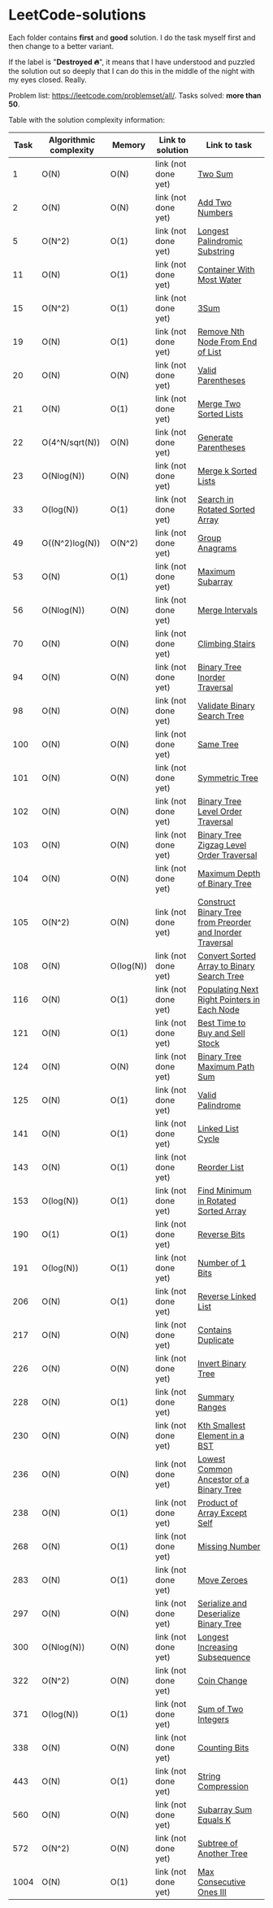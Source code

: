 # LeetCode-solutions

Each folder contains **first** and **good** solution. I do the task myself first and then change to a better variant.

If the label is "**Destroyed 🔥**", it means that I have understood and puzzled the solution out so deeply that I can do this in the middle of the night with my eyes closed. Really.

Problem list: https://leetcode.com/problemset/all/. Tasks solved: **more than 50**.

Table with the solution complexity information:

| Task | Algorithmic complexity |    Memory    |   Link to solution   | Link to task |
| ---- | ---------------------- | ------------ | -------------------- | ------------ |
| 1    | O(N)                   | O(N)         | link (not done yet)  | [Two Sum](https://leetcode.com/problems/two-sum/) |
| 2    | O(N)                   | O(N)         | link (not done yet)  | [Add Two Numbers](https://leetcode.com/problems/add-two-numbers/) |
| 5    | O(N^2)                 | O(1)         | link (not done yet)  | [Longest Palindromic Substring](https://leetcode.com/problems/longest-palindromic-substring/) |
| 11   | O(N)                   | O(1)         | link (not done yet)  | [Container With Most Water](https://leetcode.com/problems/container-with-most-water/) |
| 15   | O(N^2)                 | O(1)         | link (not done yet)  | [3Sum](https://leetcode.com/problems/3sum/) |
| 19   | O(N)                   | O(1)         | link (not done yet)  | [Remove Nth Node From End of List](https://leetcode.com/problems/remove-nth-node-from-end-of-list/) |
| 20   | O(N)                   | O(N)         | link (not done yet)  | [Valid Parentheses](https://leetcode.com/problems/valid-parentheses/) |
| 21   | O(N)                   | O(1)         | link (not done yet)  | [Merge Two Sorted Lists](https://leetcode.com/problems/merge-two-sorted-lists/) |
| 22   | O(4^N/sqrt(N))         | O(N)         | link (not done yet)  | [Generate Parentheses](https://leetcode.com/problems/generate-parentheses/) |
| 23   | O(Nlog(N))             | O(N)         | link (not done yet)  | [Merge k Sorted Lists](https://leetcode.com/problems/merge-k-sorted-lists/) |
| 33   | O(log(N))              | O(1)         | link (not done yet)  | [Search in Rotated Sorted Array](https://leetcode.com/problems/search-in-rotated-sorted-array/) |
| 49   | O((N^2)log(N))         | O(N^2)       | link (not done yet)  | [Group Anagrams](https://leetcode.com/problems/group-anagrams/) |
| 53   | O(N)                   | O(1)         | link (not done yet)  | [Maximum Subarray](https://leetcode.com/problems/maximum-subarray/) |
| 56   | O(Nlog(N))             | O(N)         | link (not done yet)  | [Merge Intervals](https://leetcode.com/problems/merge-intervals/) |
| 70   | O(N)                   | O(N)         | link (not done yet)  | [Climbing Stairs](https://leetcode.com/problems/climbing-stairs/) |
| 94   | O(N)                   | O(N)         | link (not done yet)  | [Binary Tree Inorder Traversal](https://leetcode.com/problems/binary-tree-inorder-traversal/) |
| 98   | O(N)                   | O(N)         | link (not done yet)  | [Validate Binary Search Tree](https://leetcode.com/problems/validate-binary-search-tree/) |
| 100  | O(N)                   | O(N)         | link (not done yet)  | [Same Tree](https://leetcode.com/problems/same-tree/) |
| 101  | O(N)                   | O(N)         | link (not done yet)  | [Symmetric Tree](https://leetcode.com/problems/symmetric-tree/) |
| 102  | O(N)                   | O(N)         | link (not done yet)  | [Binary Tree Level Order Traversal](https://leetcode.com/problems/binary-tree-level-order-traversal/) |
| 103  | O(N)                   | O(N)         | link (not done yet)  | [Binary Tree Zigzag Level Order Traversal](https://leetcode.com/problems/binary-tree-zigzag-level-order-traversal/) |
| 104  | O(N)                   | O(N)         | link (not done yet)  | [Maximum Depth of Binary Tree](https://leetcode.com/problems/maximum-depth-of-binary-tree/) |
| 105  | O(N^2)                 | O(N)         | link (not done yet)  | [Construct Binary Tree from Preorder and Inorder Traversal](https://leetcode.com/problems/constreorder-and-inorder-traversal/) |
| 108  | O(N)                   | O(log(N))    | link (not done yet)  | [Convert Sorted Array to Binary Search Tree](https://leetcode.com/problems/convert-sorted-array-to-binary-search-tree/) |
| 116  | O(N)                   | O(1)         | link (not done yet)  | [Populating Next Right Pointers in Each Node](https://leetcode.com/problems/populat-in-each-node/) |
| 121  | O(N)                   | O(1)         | link (not done yet)  | [Best Time to Buy and Sell Stock](https://leetcode.com/problems/best-time-to-buy-and-sell-stock/) |
| 124  | O(N)                   | O(N)         | link (not done yet)  | [Binary Tree Maximum Path Sum](https://leetcode.com/problems/binary-tree-maximum-path-sum/) |
| 125  | O(N)                   | O(1)         | link (not done yet)  | [Valid Palindrome](https://leetcode.com/problems/valid-palindrome/) |
| 141  | O(N)                   | O(1)         | link (not done yet)  | [Linked List Cycle](https://leetcode.com/problems/linked-list-cycle/) |
| 143  | O(N)                   | O(1)         | link (not done yet)  | [Reorder List](https://leetcode.com/problems/reorder-list/) |
| 153  | O(log(N))              | O(1)         | link (not done yet)  | [Find Minimum in Rotated Sorted Array](https://leetcode.com/problems/find-minimum-in-rotated-sorted-array/) |
| 190  | O(1)                   | O(1)         | link (not done yet)  | [Reverse Bits](https://leetcode.com/problems/reverse-bits/) |
| 191  | O(log(N))              | O(1)         | link (not done yet)  | [Number of 1 Bits](https://leetcode.com/problems/number-of-1-bits/) |
| 206  | O(N)                   | O(1)         | link (not done yet)  | [Reverse Linked List](https://leetcode.com/problems/reverse-linked-list/) |
| 217  | O(N)                   | O(N)         | link (not done yet)  | [Contains Duplicate](https://leetcode.com/problems/contains-duplicate/) |
| 226  | O(N)                   | O(N)         | link (not done yet)  | [Invert Binary Tree](https://leetcode.com/problems/invert-binary-tree/) |
| 228  | O(N)                   | O(1)         | link (not done yet)  | [Summary Ranges](https://leetcode.com/problems/summary-ranges/) |
| 230  | O(N)                   | O(N)         | link (not done yet)  | [Kth Smallest Element in a BST](https://leetcode.com/problems/kth-smallest-element-in-a-bst/) |
| 236  | O(N)                   | O(N)         | link (not done yet)  | [Lowest Common Ancestor of a Binary Tree](https://leetcode.com/problems/lowest-common-ancestor-of-a-binary-tree/) |
| 238  | O(N)                   | O(1)         | link (not done yet)  | [Product of Array Except Self](https://leetcode.com/problems/product-of-array-except-self/) |
| 268  | O(N)                   | O(1)         | link (not done yet)  | [Missing Number](https://leetcode.com/problems/missing-number/) |
| 283  | O(N)                   | O(1)         | link (not done yet)  | [Move Zeroes](https://leetcode.com/problems/move-zeroes/) |
| 297  | O(N)                   | O(N)         | link (not done yet)  | [Serialize and Deserialize Binary Tree](https://leetcode.com/problems/serialize-and-deserialize-binary-tree/) |
| 300  | O(Nlog(N))             | O(N)         | link (not done yet)  | [Longest Increasing Subsequence](https://leetcode.com/problems/longest-increasing-subsequence/) |
| 322  | O(N^2)                 | O(N)         | link (not done yet)  | [Coin Change](https://leetcode.com/problems/coin-change/) |
| 371  | O(log(N))              | O(1)         | link (not done yet)  | [Sum of Two Integers](https://leetcode.com/problems/sum-of-two-integers/) |
| 338  | O(N)                   | O(N)         | link (not done yet)  | [Counting Bits](https://leetcode.com/problems/counting-bits/) |
| 443  | O(N)                   | O(1)         | link (not done yet)  | [String Compression](https://leetcode.com/problems/string-compression/) |
| 560  | O(N)                   | O(N)         | link (not done yet)  | [Subarray Sum Equals K](https://leetcode.com/problems/subarray-sum-equals-k/) |
| 572  | O(N^2)                 | O(N)         | link (not done yet)  | [Subtree of Another Tree](https://leetcode.com/problems/subtree-of-another-tree/) |
| 1004 | O(N)                   | O(1)         | link (not done yet)  | [Max Consecutive Ones III](https://leetcode.com/problems/max-consecutive-ones-iii/) |
